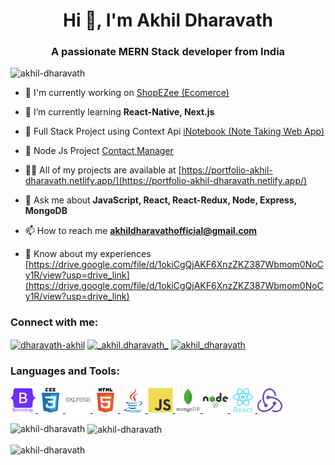 <h1 align="center">Hi 👋, I'm Akhil Dharavath</h1>
<h3 align="center">A passionate MERN Stack developer from India</h3>

<p align="left"> <img src="https://komarev.com/ghpvc/?username=akhil-dharavath&label=Profile%20views&color=0e75b6&style=flat" alt="akhil-dharavath" /> </p>

- 🔭 I'm currently working on [ShopEZee (Ecomerce)](https://github.com/akhil-dharavath/ShopEZee---frontEnd)

- 🌱 I’m currently learning **React-Native, Next.js**

- 👯 Full Stack Project using Context Api [iNotebook (Note Taking Web App)](https://github.com/akhil-dharavath/iNoteBook-frontend)

- 🤝 Node Js Project [Contact Manager](https://github.com/akhil-dharavath/contact-manager-app)

- 👨‍💻 All of my projects are available at [https://portfolio-akhil-dharavath.netlify.app/](https://portfolio-akhil-dharavath.netlify.app/)

- 💬 Ask me about **JavaScript, React, React-Redux, Node, Express, MongoDB**

- 📫 How to reach me **akhildharavathofficial@gmail.com**

- 📄 Know about my experiences [https://drive.google.com/file/d/1okiCgQjAKF6XnzZKZ387Wbmom0NoCy1R/view?usp=drive_link](https://drive.google.com/file/d/1okiCgQjAKF6XnzZKZ387Wbmom0NoCy1R/view?usp=drive_link)

<h3 align="left">Connect with me:</h3>
<p align="left">
<a href="https://linkedin.com/in/dharavath-akhil" target="blank"><img align="center" src="https://raw.githubusercontent.com/rahuldkjain/github-profile-readme-generator/master/src/images/icons/Social/linked-in-alt.svg" alt="dharavath-akhil" height="30" width="40" /></a>
<a href="https://instagram.com/_akhil.dharavath_" target="blank"><img align="center" src="https://raw.githubusercontent.com/rahuldkjain/github-profile-readme-generator/master/src/images/icons/Social/instagram.svg" alt="_akhil.dharavath_" height="30" width="40" /></a>
<a href="https://www.leetcode.com/akhil_dharavath" target="blank"><img align="center" src="https://raw.githubusercontent.com/rahuldkjain/github-profile-readme-generator/master/src/images/icons/Social/leet-code.svg" alt="akhil_dharavath" height="30" width="40" /></a>
</p>

<h3 align="left">Languages and Tools:</h3>
<p align="left"> <a href="https://getbootstrap.com" target="_blank" rel="noreferrer"> <img src="https://raw.githubusercontent.com/devicons/devicon/master/icons/bootstrap/bootstrap-plain-wordmark.svg" alt="bootstrap" width="40" height="40"/> </a> <a href="https://www.w3schools.com/css/" target="_blank" rel="noreferrer"> <img src="https://raw.githubusercontent.com/devicons/devicon/master/icons/css3/css3-original-wordmark.svg" alt="css3" width="40" height="40"/> </a> <a href="https://expressjs.com" target="_blank" rel="noreferrer"> <img src="https://raw.githubusercontent.com/devicons/devicon/master/icons/express/express-original-wordmark.svg" alt="express" width="40" height="40"/> </a> <a href="https://www.w3.org/html/" target="_blank" rel="noreferrer"> <img src="https://raw.githubusercontent.com/devicons/devicon/master/icons/html5/html5-original-wordmark.svg" alt="html5" width="40" height="40"/> </a> <a href="https://www.java.com" target="_blank" rel="noreferrer"> <img src="https://raw.githubusercontent.com/devicons/devicon/master/icons/java/java-original.svg" alt="java" width="40" height="40"/> </a> <a href="https://developer.mozilla.org/en-US/docs/Web/JavaScript" target="_blank" rel="noreferrer"> <img src="https://raw.githubusercontent.com/devicons/devicon/master/icons/javascript/javascript-original.svg" alt="javascript" width="40" height="40"/> </a> <a href="https://www.mongodb.com/" target="_blank" rel="noreferrer"> <img src="https://raw.githubusercontent.com/devicons/devicon/master/icons/mongodb/mongodb-original-wordmark.svg" alt="mongodb" width="40" height="40"/> </a> <a href="https://nodejs.org" target="_blank" rel="noreferrer"> <img src="https://raw.githubusercontent.com/devicons/devicon/master/icons/nodejs/nodejs-original-wordmark.svg" alt="nodejs" width="40" height="40"/> </a> <a href="https://reactjs.org/" target="_blank" rel="noreferrer"> <img src="https://raw.githubusercontent.com/devicons/devicon/master/icons/react/react-original-wordmark.svg" alt="react" width="40" height="40"/> </a> <a href="https://redux.js.org" target="_blank" rel="noreferrer"> <img src="https://raw.githubusercontent.com/devicons/devicon/master/icons/redux/redux-original.svg" alt="redux" width="40" height="40"/> </a> </p>

<p><img align="left" src="https://github-readme-stats.vercel.app/api/top-langs?username=akhil-dharavath&show_icons=true&locale=en&layout=compact" alt="akhil-dharavath" /></p>

<p>&nbsp;<img align="center" src="https://github-readme-stats.vercel.app/api?username=akhil-dharavath&show_icons=true&locale=en" alt="akhil-dharavath" /></p>

<p><img align="center" src="https://github-readme-streak-stats.herokuapp.com/?user=akhil-dharavath&" alt="akhil-dharavath" /></p>
